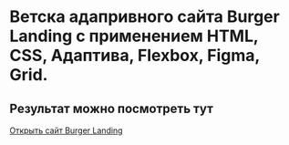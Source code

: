 # Ветска адапривного сайта Burger Landing с применением HTML, CSS, Адаптива, Flexbox, Figma, Grid.
## Результат можно посмотреть тут

[Открыть сайт Burger Landing](https://petrgalkin.github.io/burger-landing/)
